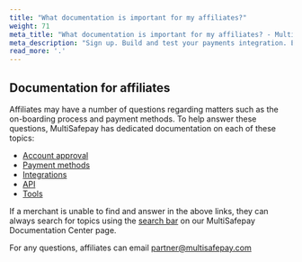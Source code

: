 ```yaml
---
title: "What documentation is important for my affiliates?"
weight: 71
meta_title: "What documentation is important for my affiliates? - MultiSafepay Docs"
meta_description: "Sign up. Build and test your payments integration. Explore our products and services. Use our API Reference, SDKs, and wrappers. Get support."
read_more: '.'
---
```


## Documentation for affiliates

Affiliates may have a number of questions regarding matters such as the on-boarding process and payment methods. To help answer these questions, MultiSafepay has dedicated documentation on each of these topics:

-	[Account approval]( https://docs.multisafepay.com/faq/getting-started/account-approval)
-	[Payment methods]( https://docs.multisafepay.com/payment-methods)
-	[Integrations]( https://docs.multisafepay.com/integrations)
-	[API]( https://docs.multisafepay.com/api)
-	[Tools]( https://docs.multisafepay.com/tools)

If a merchant is unable to find and answer in the above links, they can always search for topics using the [search bar]( https://docs.multisafepay.com) on our MultiSafepay Documentation Center page. 

For any questions, affiliates can email <partner@multisafepay.com>
